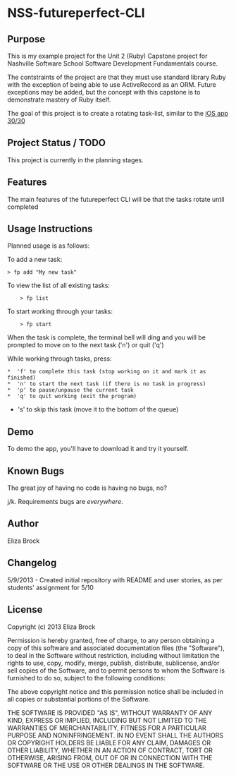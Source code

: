 NSS-futureperfect-CLI
=====================


Purpose
-------

This is my example project for the Unit 2 (Ruby) Capstone project for Nashville Software School Software Development Fundamentals course.

The contstraints of the project are that they must use standard library Ruby with the exception of being able to use ActiveRecord as an ORM.  Future exceptions may be added, but the concept with this capstone is to demonstrate mastery of Ruby itself.

The goal of this project is to create a rotating task-list, similar to the [iOS app 30/30](https://itunes.apple.com/us/app/30-30/id505863977?mt=8)

Project Status / TODO
---------------------
This project is currently in the planning stages.

Features
--------
The main features of the futureperfect CLI will be that the tasks rotate until completed

Usage Instructions
------------------
Planned usage is as follows:

To add a new task:

    > fp add "My new task"

To view the list of all existing tasks:

		> fp list

To start working through your tasks:

		> fp start

When the task is complete, the terminal bell will ding and you will be prompted to move on to the next task ('n') or quit ('q')

While working through tasks, press:

	*  'f' to complete this task (stop working on it and mark it as finished)
	*  'n' to start the next task (if there is no task in progress)
	*  'p' to pause/unpause the current task
	*  'q' to quit working (exit the program)
  *  's' to skip this task (move it to the bottom of the queue)

Demo
----

To demo the app, you'll have to download it and try it yourself.

Known Bugs
----------
The great joy of having no code is having no bugs, no?

j/k.  Requirements bugs are *everywhere*.

Author
------

Eliza Brock

Changelog
---------

5/9/2013 - Created initial repository with README and user stories, as per students' assignment for 5/10

License
-------
Copyright (c) 2013 Eliza Brock

Permission is hereby granted, free of charge, to any person obtaining a copy
of this software and associated documentation files (the "Software"), to deal
in the Software without restriction, including without limitation the rights
to use, copy, modify, merge, publish, distribute, sublicense, and/or sell
copies of the Software, and to permit persons to whom the Software is
furnished to do so, subject to the following conditions:

The above copyright notice and this permission notice shall be included in
all copies or substantial portions of the Software.

THE SOFTWARE IS PROVIDED "AS IS", WITHOUT WARRANTY OF ANY KIND, EXPRESS OR
IMPLIED, INCLUDING BUT NOT LIMITED TO THE WARRANTIES OF MERCHANTABILITY,
FITNESS FOR A PARTICULAR PURPOSE AND NONINFRINGEMENT. IN NO EVENT SHALL THE
AUTHORS OR COPYRIGHT HOLDERS BE LIABLE FOR ANY CLAIM, DAMAGES OR OTHER
LIABILITY, WHETHER IN AN ACTION OF CONTRACT, TORT OR OTHERWISE, ARISING FROM,
OUT OF OR IN CONNECTION WITH THE SOFTWARE OR THE USE OR OTHER DEALINGS IN
THE SOFTWARE.
